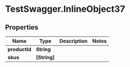 # TestSwagger.InlineObject37

## Properties

Name | Type | Description | Notes
------------ | ------------- | ------------- | -------------
**productId** | **String** |  | 
**skus** | **[String]** |  | 


